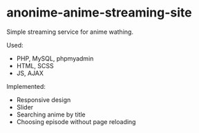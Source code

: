 # anonime-anime-streaming-site

Simple streaming service for anime wathing.

Used:
- PHP, MySQL, phpmyadmin
- HTML, SCSS
- JS, AJAX

Implemented:
- Responsive design
- Slider
- Searching anime by title
- Choosing episode without page reloading
